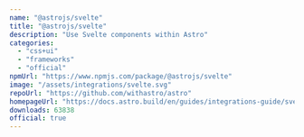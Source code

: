 ```yaml
---
name: "@astrojs/svelte"
title: "@astrojs/svelte"
description: "Use Svelte components within Astro"
categories:
  - "css+ui"
  - "frameworks"
  - "official"
npmUrl: "https://www.npmjs.com/package/@astrojs/svelte"
image: "/assets/integrations/svelte.svg"
repoUrl: "https://github.com/withastro/astro"
homepageUrl: "https://docs.astro.build/en/guides/integrations-guide/svelte/"
downloads: 63838
official: true
---
```

